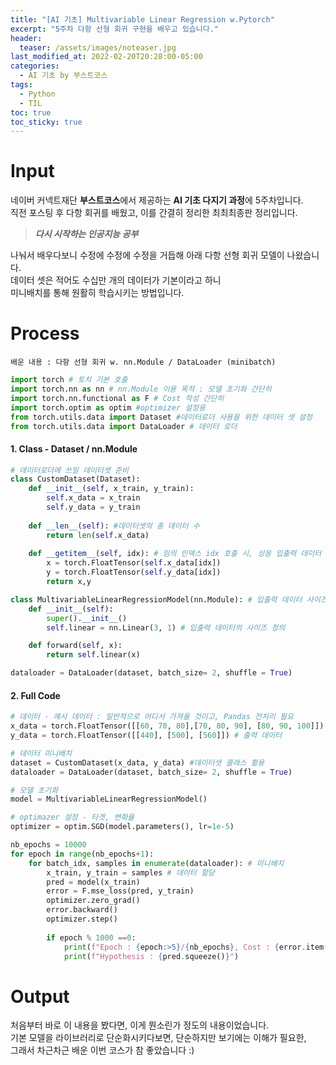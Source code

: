 ```yaml
---
title: "[AI 기초] Multivariable Linear Regression w.Pytorch"
excerpt: "5주차 다항 선형 회귀 구현을 배우고 있습니다."
header:
  teaser: /assets/images/noteaser.jpg
last_modified_at: 2022-02-20T20:28:00-05:00
categories:
  - AI 기초 by 부스트코스
tags:
  - Python
  - TIL
toc: true
toc_sticky: true
---
```


Input
===

네이버 커넥트재단 **부스트코스**에서 제공하는 **AI 기초 다지기 과정**에 5주차입니다.    
직전 포스팅 후 다항 회귀를 배웠고, 이를 간결히 정리한 최최최종판 정리입니다.    

> **_다시 시작하는 인공지능 공부_**    

나눠서 배우다보니 수정에 수정에 수정을 거듭해 아래 다항 선형 회귀 모델이 나왔습니다.    
데이터 셋은 적어도 수십만 개의 데이터가 기본이라고 하니    
미니배치를 통해 원활히 학습시키는 방법입니다.                


Process
===
```
배운 내용 : 다항 선형 회귀 w. nn.Module / DataLoader (minibatch)
```
```python
import torch # 토치 기본 호출
import torch.nn as nn # nn.Module 이용 목적 : 모델 초기화 간단히
import torch.nn.functional as F # Cost 작성 간단히
import torch.optim as optim #optimizer 설정용
from torch.utils.data import Dataset #데이터로더 사용을 위한 데이터 셋 설정
from torch.utils.data import DataLoader # 데이터 로더
```

#### 1. Class - Dataset / nn.Module 
```python
# 데이터로더에 쓰일 데이터셋 준비
class CustomDataset(Dataset): 
    def __init__(self, x_train, y_train):
        self.x_data = x_train
        self.y_data = y_train
        
    def __len__(self): #데이터셋의 총 데이터 수
        return len(self.x_data)
    
    def __getitem__(self, idx): # 임의 인덱스 idx 호출 시, 상응 입출력 데이터 반환
        x = torch.FloatTensor(self.x_data[idx])
        y = torch.FloatTensor(self.y_data[idx])
        return x,y

class MultivariableLinearRegressionModel(nn.Module): # 입출력 데이터 사이즈에 맞는 가중치와 편향
    def __init__(self):
        super().__init__()
        self.linear = nn.Linear(3, 1) # 입출력 데이터의 사이즈 정의

    def forward(self, x):
        return self.linear(x)

dataloader = DataLoader(dataset, batch_size= 2, shuffle = True)
```

#### 2. Full Code
```python
# 데이터 - 예시 데이터 : 일반적으로 어디서 가져올 것이고, Pandas 전처리 필요
x_data = torch.FloatTensor([[60, 70, 80],[70, 80, 90], [80, 90, 100]]) # 입력 데이터 
y_data = torch.FloatTensor([[440], [500], [560]]) # 출력 데이터

# 데이터 미니배치
dataset = CustomDataset(x_data, y_data) #데이터셋 클래스 활용
dataloader = DataLoader(dataset, batch_size= 2, shuffle = True)

# 모델 초기화
model = MultivariableLinearRegressionModel()

# optimazer 설정 - 타겟, 변화율
optimizer = optim.SGD(model.parameters(), lr=1e-5)

nb_epochs = 10000
for epoch in range(nb_epochs+1):
    for batch_idx, samples in enumerate(dataloader): # 미니배치
        x_train, y_train = samples # 데이터 할당
        pred = model(x_train)
        error = F.mse_loss(pred, y_train)
        optimizer.zero_grad()
        error.backward()
        optimizer.step()
        
        if epoch % 1000 ==0:
            print(f"Epoch : {epoch:>5}/{nb_epochs}, Cost : {error.item()}")
            print(f"Hypothesis : {pred.squeeze()}")
```
    
Output
===
처음부터 바로 이 내용을 봤다면, 이게 뭔소린가 정도의 내용이었습니다.    
기본 모델을 라이브러리로 단순화시키다보면, 단순하지만 보기에는 이해가 필요한,    
그래서 차근차근 배운 이번 코스가 참 좋았습니다 :)